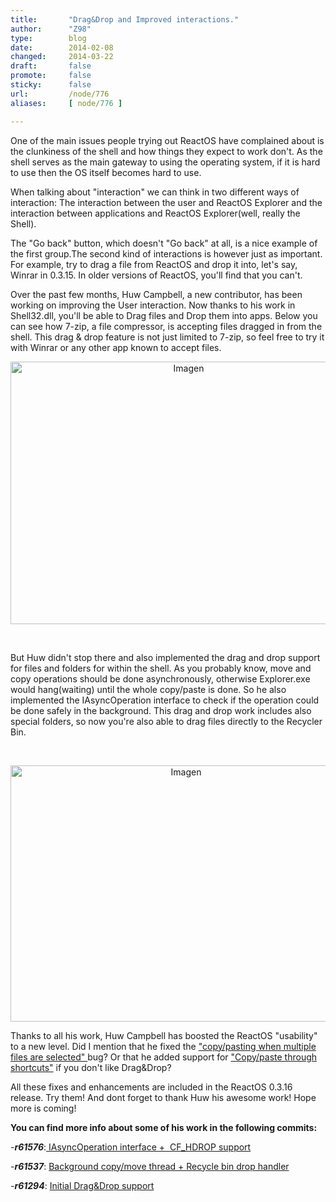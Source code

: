 ```yaml
---
title:       "Drag&Drop and Improved interactions."
author:      "Z98"
type:        blog
date:        2014-02-08
changed:     2014-03-22
draft:       false
promote:     false
sticky:      false
url:         /node/776
aliases:     [ node/776 ]

---
```


<p>One of the main issues people trying out ReactOS have complained about is the clunkiness of the shell and how things they expect to work don't. As the shell serves as the main gateway to using the operating system, if it is hard to use then the OS itself becomes hard to use.</p><p>When talking about "interaction" we can think in two different ways of interaction: The interaction between the user and ReactOS Explorer and the interaction between applications and ReactOS Explorer(well, really the Shell).</p><p>The "Go back" button, which doesn't "Go back" at all, is a nice example of the first group.The second kind of interactions is however just as important. For example, try to drag a file from ReactOS and drop it into, let's say, Winrar in 0.3.15. In older versions of ReactOS, you'll find that you can't.</p><p>Over the past few months, Huw Campbell, a new contributor, has been working on improving the User interaction. Now thanks to his work in Shell32.dll, you'll be able to Drag files and Drop them into apps. Below you can see how 7-zip, a file compressor, is accepting files dragged in from the shell. This drag &amp; drop feature is not just limited to 7-zip, so feel free to try it with Winrar or any other app known to accept files.</p><p style="text-align: center;"><img alt="Imagen" class="imgp_img" src="/sites/default/files/imagepicker/14095/DragDrop.gif" width="554" height="420"></p><p>&nbsp;</p><p>But Huw didn't stop there and also implemented the drag and drop support for files and folders for within the shell. As you probably know, move and copy operations should be done asynchronously, otherwise Explorer.exe would hang(waiting) until the whole copy/paste is done. So he also implemented the IAsyncOperation interface to check if the operation could be done safely in the background. This drag and drop work includes also special folders, so now you're also able to drag files directly to the Recycler Bin.</p><p>&nbsp;</p><p style="text-align: center;"><img alt="Imagen" class="imgp_img" src="/sites/default/files/imagepicker/14095/CopyMultiple.gif" width="546" height="410"></p><p>Thanks to all his work, Huw Campbell has boosted the ReactOS "usability" to a new level. Did I mention that he fixed the <a href="http://git.reactos.org/?p=reactos.git;a=commit;h=84ed163ab73045e04a7434b2c2cc74e93e5e4474" target="_blank">"copy/pasting when multiple files are selected" </a>bug? Or that he added support for <a href="http://git.reactos.org/?p=reactos.git;a=commitdiff;h=343fe82994c26d014e2280a87cb508481f62a39e;hp=862e47aad95fc4773bd9061aa93a3ed92466fee9" target="_blank">"Copy/paste through shortcuts"</a> if you don't like Drag&amp;Drop?</p><p>All these fixes and enhancements are included in the ReactOS 0.3.16 release. Try them! And dont forget to thank Huw his awesome work! Hope more is coming!</p><p><strong>You can find more info about some of his work in the following commits:</strong></p><p>-<strong><em>r61576</em></strong>:<a href="http://git.reactos.org/?p=reactos.git;a=commitdiff;h=3aac50d221b83e9f30d0dda18e4bd52dd1404d5b;hp=648f37fbb70aa693e2b65295cc2e176dd76778b9" target="_blank"> IAsyncOperation interface +&nbsp; CF_HDROP support</a></p><p>-<strong><em>r61537</em></strong>: <a href="http://git.reactos.org/?p=reactos.git;a=commitdiff;h=24397b9c45fd8c4d2c998ef00a0f06fe77d16119;hp=68c9028c15b79e767af65650f7120a44fb650a57" target="_blank">Background copy/move thread + Recycle bin drop handler</a></p><p>-<strong><em>r61294</em></strong>: <a href="http://git.reactos.org/?p=reactos.git;a=commitdiff;h=8b7037f746db5dfe03611d3609c6100243dd0e48;hp=edd3c0287000b213829655783bb2553661c71fc5" target="_blank">Initial Drag&amp;Drop support</a></p><p>&nbsp;</p><p>&nbsp;</p>
